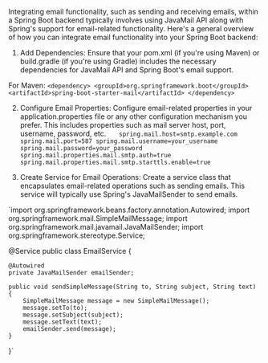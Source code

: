 Integrating email functionality, such as sending and receiving emails, within a Spring Boot backend typically involves using JavaMail API along with Spring's support for email-related functionality. Here's a general overview of how you can integrate email functionality into your Spring Boot backend:

1. Add Dependencies:
Ensure that your pom.xml (if you're using Maven) or build.gradle (if you're using Gradle) includes the necessary dependencies for JavaMail API and Spring Boot's email support.

For Maven:
    `<dependency>
    <groupId>org.springframework.boot</groupId>
    <artifactId>spring-boot-starter-mail</artifactId>
    </dependency>`

2. Configure Email Properties:
Configure email-related properties in your application.properties file or any other configuration mechanism you prefer. This includes properties such as mail server host, port, username, password, etc.
`   spring.mail.host=smtp.example.com
   spring.mail.port=587
   spring.mail.username=your_username
   spring.mail.password=your_password
   spring.mail.properties.mail.smtp.auth=true
   spring.mail.properties.mail.smtp.starttls.enable=true`

3. Create Service for Email Operations:
Create a service class that encapsulates email-related operations such as sending emails. This service will typically use Spring's JavaMailSender to send emails.

`import org.springframework.beans.factory.annotation.Autowired;
import org.springframework.mail.SimpleMailMessage;
import org.springframework.mail.javamail.JavaMailSender;
import org.springframework.stereotype.Service;

@Service
public class EmailService {

    @Autowired
    private JavaMailSender emailSender;

    public void sendSimpleMessage(String to, String subject, String text) {
        SimpleMailMessage message = new SimpleMailMessage();
        message.setTo(to);
        message.setSubject(subject);
        message.setText(text);
        emailSender.send(message);
    }
}`


